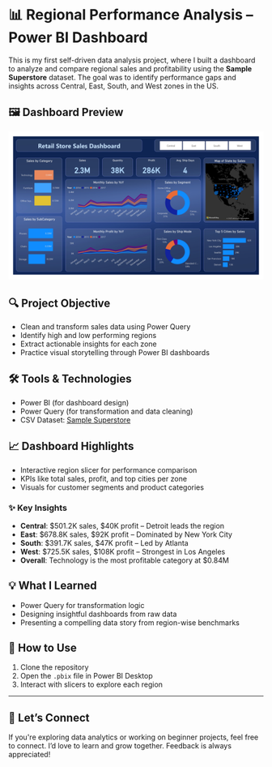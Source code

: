 # 📊 Regional Performance Analysis – Power BI Dashboard

This is my first self-driven data analysis project, where I built a dashboard to analyze and compare regional sales and profitability using the **Sample Superstore** dataset. The goal was to identify performance gaps and insights across Central, East, South, and West zones in the US.

## 🖼 Dashboard Preview

![Regional Performance Dashboard](screenshots/dashboard.png)

## 🔍 Project Objective

- Clean and transform sales data using Power Query
- Identify high and low performing regions
- Extract actionable insights for each zone
- Practice visual storytelling through Power BI dashboards

## 🛠 Tools & Technologies

- Power BI (for dashboard design)
- Power Query (for transformation and data cleaning)
- CSV Dataset: [Sample Superstore](https://www.kaggle.com/datasets/vivek468/superstore-dataset-final)

## 📈 Dashboard Highlights

- Interactive region slicer for performance comparison
- KPIs like total sales, profit, and top cities per zone
- Visuals for customer segments and product categories

### ✨ Key Insights

- **Central**: $501.2K sales, $40K profit – Detroit leads the region
- **East**: $678.8K sales, $92K profit – Dominated by New York City
- **South**: $391.7K sales, $47K profit – Led by Atlanta
- **West**: $725.5K sales, $108K profit – Strongest in Los Angeles
- **Overall**: Technology is the most profitable category at $0.84M

## 💡 What I Learned

- Power Query for transformation logic
- Designing insightful dashboards from raw data
- Presenting a compelling data story from region-wise benchmarks

## 🔗 How to Use

1. Clone the repository
2. Open the `.pbix` file in Power BI Desktop
3. Interact with slicers to explore each region

---

## 🤝 Let’s Connect

If you're exploring data analytics or working on beginner projects, feel free to connect. I’d love to learn and grow together. Feedback is always appreciated!
